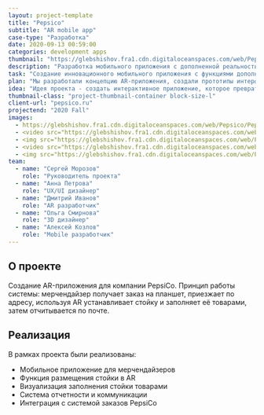 ```yaml
---
layout: project-template
title: "Pepsico"
subtitle: "AR mobile app"
case-type: "Разработка"
date: 2020-09-13 00:59:00
categories: development apps
thumbnail: "https://glebshishov.fra1.cdn.digitaloceanspaces.com/web/Pepsico/Pepsico-thumbnail.webp"
description: "Разработка мобильного приложения с дополненной реальностью для компании PepsiCo, направленного на повышение вовлеченности потребителей."
task: "Создание инновационного мобильного приложения с функциями дополненной реальности для компании PepsiCo, которое повысит вовлеченность потребителей и усилит взаимодействие с брендом."
plan: "Мы разработали концепцию AR-приложения, создали прототипы интерфейсов, реализовали функции дополненной реальности и провели тестирование с фокус-группами."
idea: "Идея проекта - создать интерактивное приложение, которое превратит обычную упаковку продукции PepsiCo в портал в мир дополненной реальности."
thumbnail-class: "project-thumbnail-container block-size-l"
client-url: "pepsico.ru"
projectend: "2020 Fall"
images:
  - https://glebshishov.fra1.cdn.digitaloceanspaces.com/web/Pepsico/Pepsico-1.webp
  - <video src="https://glebshishov.fra1.cdn.digitaloceanspaces.com/web/Pepsico/Pepsico-place.mp4" autoplay loop muted playsinline class="project-video" alt="Pepsico AR placement"></video>
  - <img src="https://glebshishov.fra1.cdn.digitaloceanspaces.com/web/Pepsico/Pepsico-2.webp" class="project-image image-full-width" alt="Pepsico-2">
  - <video src="https://glebshishov.fra1.cdn.digitaloceanspaces.com/web/Pepsico/Pepsico-box.mp4" autoplay loop muted playsinline class="project-video" alt="Pepsico AR box"></video>
  - <img src="https://glebshishov.fra1.cdn.digitaloceanspaces.com/web/Pepsico/Pepsico-3.webp" class="project-image image-full-width" alt="Pepsico-3">
team:
  - name: "Сергей Морозов"
    role: "Руководитель проекта"
  - name: "Анна Петрова"
    role: "UX/UI дизайнер"
  - name: "Дмитрий Иванов"
    role: "AR разработчик"
  - name: "Ольга Смирнова"
    role: "3D дизайнер"
  - name: "Алексей Козлов"
    role: "Mobile разработчик"
---
```


## О проекте

Создание AR-приложения для компании PepsiCo. Принцип работы системы: мерчендайзер получает заказ на планшет, приезжает по адресу, используя AR устанавливает стойку и заполняет её товарами, затем отчитывается по почте.

## Реализация

В рамках проекта были реализованы:
- Мобильное приложение для мерчендайзеров
- Функция размещения стойки в AR
- Визуализация заполнения стойки товарами
- Система отчетности и коммуникации
- Интеграция с системой заказов PepsiCo
